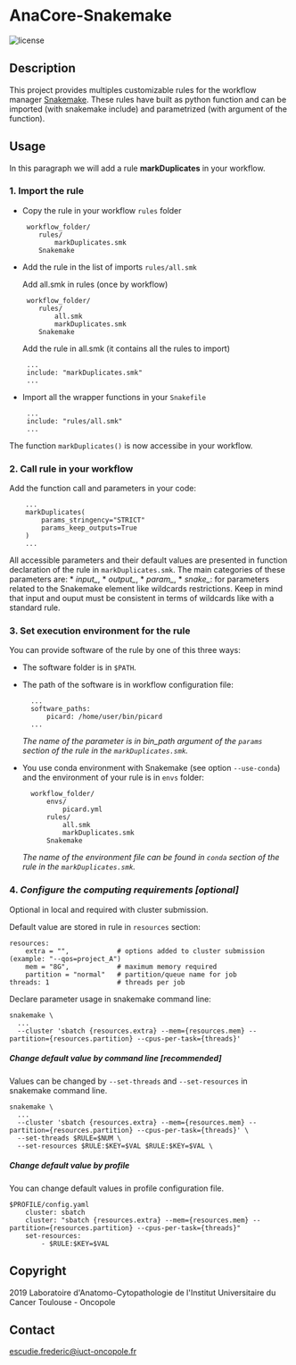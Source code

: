 # AnaCore-Snakemake

![license](https://img.shields.io/badge/license-GPLv3-blue)

## Description
This project provides multiples customizable rules for the workflow manager
[Snakemake](https://snakemake.readthedocs.io/en/stable/#). These rules have
built as python function and can be imported (with snakemake include) and
parametrized (with argument of the function).

## Usage
In this paragraph we will add a rule **markDuplicates** in your workflow.

### 1. Import the rule

  * Copy the rule in your workflow `rules` folder

         workflow_folder/
            rules/
                markDuplicates.smk          
            Snakemake

  * Add the rule in the list of imports `rules/all.smk`

    Add all.smk in rules (once by workflow)

         workflow_folder/
            rules/
                all.smk
                markDuplicates.smk
            Snakemake

    Add the rule in all.smk (it contains all the rules to import)

         ...
         include: "markDuplicates.smk"
         ...

  * Import all the wrapper functions in your `Snakefile`

         ...
         include: "rules/all.smk"
         ...

  The function `markDuplicates()` is now accessibe in your workflow.

### 2. Call rule in your workflow

  Add the function call and parameters in your code:

        ...
        markDuplicates(
            params_stringency="STRICT"
            params_keep_outputs=True
        )
        ...

  All accessible parameters and their default values are presented in function
  declaration of the rule in `markDuplicates.smk`. The main categories of these
  parameters are:
    * *input_*,
    * *output_*,
    * *param_*,
    * *snake_*: for parameters related to the Snakemake element like wildcards
    restrictions.
  Keep in mind that input and ouput must be consistent in terms of wildcards
  like with a standard rule.

### 3. Set execution environment for the rule

You can provide software of the rule by one of this three ways:

  * The software folder is in `$PATH`.

  * The path of the software is in workflow configuration file:

          ...
          software_paths:
              picard: /home/user/bin/picard
          ...

    *The name of the parameter is in bin_path argument of the `params` section
    of the rule in the `markDuplicates.smk`.*

  * You use conda environment with Snakemake (see option `--use-conda`) and
  the environment of your rule is in `envs` folder:

          workflow_folder/
              envs/
                  picard.yml
              rules/
                  all.smk
                  markDuplicates.smk
              Snakemake

     *The name of the environment file can be found in `conda` section of the
     rule in the `markDuplicates.smk`.*

### 4. *Configure the computing requirements [optional]*

Optional in local and required with cluster submission.
  
Default value are stored in rule in `resources` section:

    resources:
        extra = "",            # options added to cluster submission (example: "--qos=project_A")
        mem = "8G",            # maximum memory required
        partition = "normal"   # partition/queue name for job
    threads: 1                 # threads per job

Declare parameter usage in snakemake command line:

    snakemake \
      ...
      --cluster 'sbatch {resources.extra} --mem={resources.mem} --partition={resources.partition} --cpus-per-task={threads}'

##### Change default value by command line [recommended]

Values can be changed by `--set-threads` and `--set-resources` in snakemake
command line.

    snakemake \
      ...
      --cluster 'sbatch {resources.extra} --mem={resources.mem} --partition={resources.partition} --cpus-per-task={threads}' \
      --set-threads $RULE=$NUM \
      --set-resources $RULE:$KEY=$VAL $RULE:$KEY=$VAL \

##### Change default value by profile

You can change default values in profile configuration file.

    $PROFILE/config.yaml
        cluster: sbatch
        cluster: "sbatch {resources.extra} --mem={resources.mem} --partition={resources.partition} --cpus-per-task={threads}"
        set-resources:
            - $RULE:$KEY=$VAL

## Copyright
2019 Laboratoire d'Anatomo-Cytopathologie de l'Institut Universitaire du Cancer
Toulouse - Oncopole

## Contact
escudie.frederic@iuct-oncopole.fr
